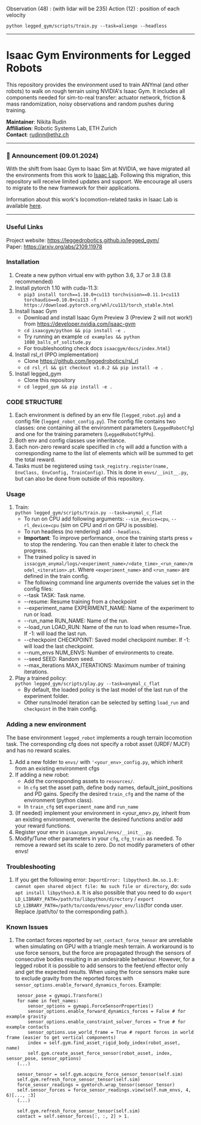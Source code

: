 Observation (48) : (with lidar will be 235)
Action (12) : position of each velocity

```python legged_gym/scripts/train.py --task=aliengo --headless```

---

# Isaac Gym Environments for Legged Robots #
This repository provides the environment used to train ANYmal (and other robots) to walk on rough terrain using NVIDIA's Isaac Gym.
It includes all components needed for sim-to-real transfer: actuator network, friction & mass randomization, noisy observations and random pushes during training.  

**Maintainer**: Nikita Rudin  
**Affiliation**: Robotic Systems Lab, ETH Zurich  
**Contact**: rudinn@ethz.ch  

---

### :bell: Announcement (09.01.2024) ###

With the shift from Isaac Gym to Isaac Sim at NVIDIA, we have migrated all the environments from this work to [Isaac Lab](https://github.com/isaac-sim/IsaacLab). Following this migration, this repository will receive limited updates and support. We encourage all users to migrate to the new framework for their applications.

Information about this work's locomotion-related tasks in Isaac Lab is available [here](https://isaac-sim.github.io/IsaacLab/source/features/environments.html#locomotion).

---

### Useful Links ###

Project website: https://leggedrobotics.github.io/legged_gym/   
Paper: https://arxiv.org/abs/2109.11978

### Installation ###
1. Create a new python virtual env with python 3.6, 3.7 or 3.8 (3.8 recommended)
2. Install pytorch 1.10 with cuda-11.3:
    - `pip3 install torch==1.10.0+cu113 torchvision==0.11.1+cu113 torchaudio==0.10.0+cu113 -f https://download.pytorch.org/whl/cu113/torch_stable.html`
3. Install Isaac Gym
   - Download and install Isaac Gym Preview 3 (Preview 2 will not work!) from https://developer.nvidia.com/isaac-gym
   - `cd isaacgym/python && pip install -e .`
   - Try running an example `cd examples && python 1080_balls_of_solitude.py`
   - For troubleshooting check docs `isaacgym/docs/index.html`)
4. Install rsl_rl (PPO implementation)
   - Clone https://github.com/leggedrobotics/rsl_rl
   -  `cd rsl_rl && git checkout v1.0.2 && pip install -e .` 
5. Install legged_gym
    - Clone this repository
   - `cd legged_gym && pip install -e .`

### CODE STRUCTURE ###
1. Each environment is defined by an env file (`legged_robot.py`) and a config file (`legged_robot_config.py`). The config file contains two classes: one containing  all the environment parameters (`LeggedRobotCfg`) and one for the training parameters (`LeggedRobotCfgPPo`).  
2. Both env and config classes use inheritance.  
3. Each non-zero reward scale specified in `cfg` will add a function with a corresponding name to the list of elements which will be summed to get the total reward.  
4. Tasks must be registered using `task_registry.register(name, EnvClass, EnvConfig, TrainConfig)`. This is done in `envs/__init__.py`, but can also be done from outside of this repository.  

### Usage ###
1. Train:  
  ```python legged_gym/scripts/train.py --task=anymal_c_flat```
    -  To run on CPU add following arguments: `--sim_device=cpu`, `--rl_device=cpu` (sim on CPU and rl on GPU is possible).
    -  To run headless (no rendering) add `--headless`.
    - **Important**: To improve performance, once the training starts press `v` to stop the rendering. You can then enable it later to check the progress.
    - The trained policy is saved in `issacgym_anymal/logs/<experiment_name>/<date_time>_<run_name>/model_<iteration>.pt`. Where `<experiment_name>` and `<run_name>` are defined in the train config.
    -  The following command line arguments override the values set in the config files:
     - --task TASK: Task name.
     - --resume:   Resume training from a checkpoint
     - --experiment_name EXPERIMENT_NAME: Name of the experiment to run or load.
     - --run_name RUN_NAME:  Name of the run.
     - --load_run LOAD_RUN:   Name of the run to load when resume=True. If -1: will load the last run.
     - --checkpoint CHECKPOINT:  Saved model checkpoint number. If -1: will load the last checkpoint.
     - --num_envs NUM_ENVS:  Number of environments to create.
     - --seed SEED:  Random seed.
     - --max_iterations MAX_ITERATIONS:  Maximum number of training iterations.
2. Play a trained policy:  
```python legged_gym/scripts/play.py --task=anymal_c_flat```
    - By default, the loaded policy is the last model of the last run of the experiment folder.
    - Other runs/model iteration can be selected by setting `load_run` and `checkpoint` in the train config.

### Adding a new environment ###
The base environment `legged_robot` implements a rough terrain locomotion task. The corresponding cfg does not specify a robot asset (URDF/ MJCF) and has no reward scales. 

1. Add a new folder to `envs/` with `'<your_env>_config.py`, which inherit from an existing environment cfgs  
2. If adding a new robot:
    - Add the corresponding assets to `resources/`.
    - In `cfg` set the asset path, define body names, default_joint_positions and PD gains. Specify the desired `train_cfg` and the name of the environment (python class).
    - In `train_cfg` set `experiment_name` and `run_name`
3. (If needed) implement your environment in <your_env>.py, inherit from an existing environment, overwrite the desired functions and/or add your reward functions.
4. Register your env in `isaacgym_anymal/envs/__init__.py`.
5. Modify/Tune other parameters in your `cfg`, `cfg_train` as needed. To remove a reward set its scale to zero. Do not modify parameters of other envs!


### Troubleshooting ###
1. If you get the following error: `ImportError: libpython3.8m.so.1.0: cannot open shared object file: No such file or directory`, do: `sudo apt install libpython3.8`. It is also possible that you need to do `export LD_LIBRARY_PATH=/path/to/libpython/directory` / `export LD_LIBRARY_PATH=/path/to/conda/envs/your_env/lib`(for conda user. Replace /path/to/ to the corresponding path.).

### Known Issues ###
1. The contact forces reported by `net_contact_force_tensor` are unreliable when simulating on GPU with a triangle mesh terrain. A workaround is to use force sensors, but the force are propagated through the sensors of consecutive bodies resulting in an undesirable behaviour. However, for a legged robot it is possible to add sensors to the feet/end effector only and get the expected results. When using the force sensors make sure to exclude gravity from the reported forces with `sensor_options.enable_forward_dynamics_forces`. Example:
```
    sensor_pose = gymapi.Transform()
    for name in feet_names:
        sensor_options = gymapi.ForceSensorProperties()
        sensor_options.enable_forward_dynamics_forces = False # for example gravity
        sensor_options.enable_constraint_solver_forces = True # for example contacts
        sensor_options.use_world_frame = True # report forces in world frame (easier to get vertical components)
        index = self.gym.find_asset_rigid_body_index(robot_asset, name)
        self.gym.create_asset_force_sensor(robot_asset, index, sensor_pose, sensor_options)
    (...)

    sensor_tensor = self.gym.acquire_force_sensor_tensor(self.sim)
    self.gym.refresh_force_sensor_tensor(self.sim)
    force_sensor_readings = gymtorch.wrap_tensor(sensor_tensor)
    self.sensor_forces = force_sensor_readings.view(self.num_envs, 4, 6)[..., :3]
    (...)

    self.gym.refresh_force_sensor_tensor(self.sim)
    contact = self.sensor_forces[:, :, 2] > 1.
```
